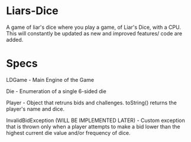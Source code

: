 # Liars-Dice
A game of liar's dice where you play a game, of Liar's Dice, with a CPU. This will constantly be updated as new and improved features/ code are added.

# Specs

LDGame - Main Engine of the Game

Die - Enumeration of a single 6-sided die

Player - Object that retruns bids and challenges. toString() returns the player's name and dice.

InvalidBidException (WILL BE IMPLEMENTED LATER) - Custom exception that is thrown only when a player attempts to make a bid lower than the highest current die value and/or frequency of dice.
